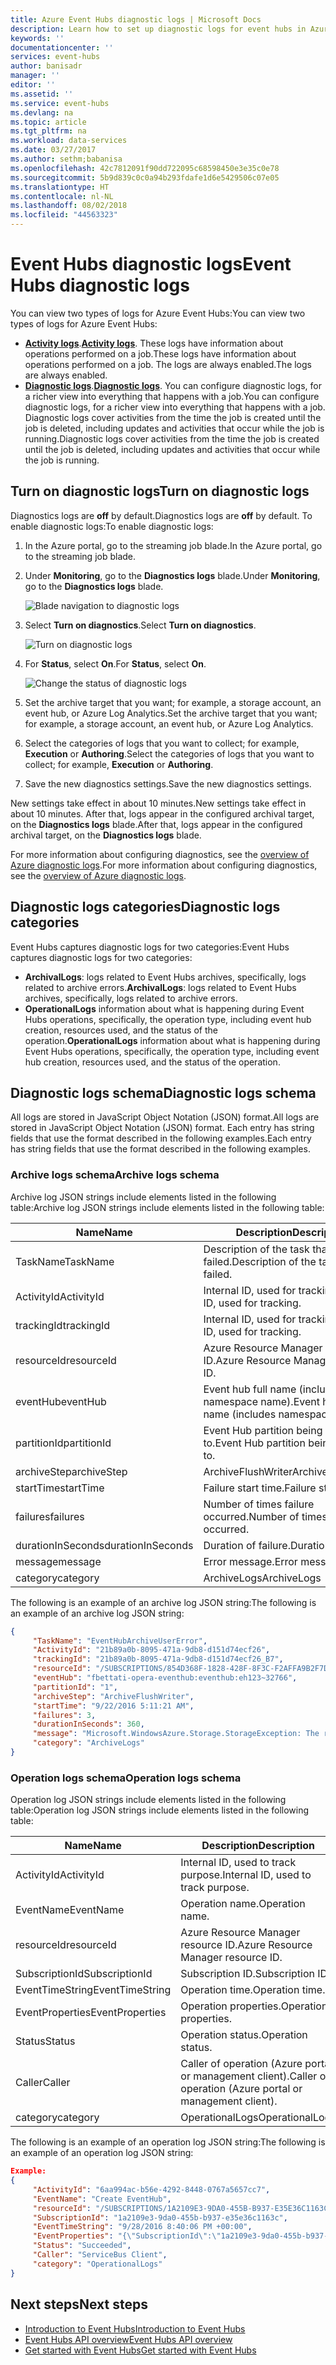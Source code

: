```yaml
---
title: Azure Event Hubs diagnostic logs | Microsoft Docs
description: Learn how to set up diagnostic logs for event hubs in Azure.
keywords: ''
documentationcenter: ''
services: event-hubs
author: banisadr
manager: ''
editor: ''
ms.assetid: ''
ms.service: event-hubs
ms.devlang: na
ms.topic: article
ms.tgt_pltfrm: na
ms.workload: data-services
ms.date: 03/27/2017
ms.author: sethm;babanisa
ms.openlocfilehash: 42c7812091f90dd722095c68598450e3e35c0e78
ms.sourcegitcommit: 5b9d839c0c0a94b293fdafe1d6e5429506c07e05
ms.translationtype: HT
ms.contentlocale: nl-NL
ms.lasthandoff: 08/02/2018
ms.locfileid: "44563323"
---
```

# <a name="event-hubs-diagnostic-logs"></a><span data-ttu-id="253ff-103">Event Hubs diagnostic logs</span><span class="sxs-lookup"><span data-stu-id="253ff-103">Event Hubs diagnostic logs</span></span>

<span data-ttu-id="253ff-104">You can view two types of logs for Azure Event Hubs:</span><span class="sxs-lookup"><span data-stu-id="253ff-104">You can view two types of logs for Azure Event Hubs:</span></span>
* <span data-ttu-id="253ff-105">**[Activity logs](../monitoring-and-diagnostics/monitoring-overview-activity-logs.md)**.</span><span class="sxs-lookup"><span data-stu-id="253ff-105">**[Activity logs](../monitoring-and-diagnostics/monitoring-overview-activity-logs.md)**.</span></span> <span data-ttu-id="253ff-106">These logs have information about operations performed on a job.</span><span class="sxs-lookup"><span data-stu-id="253ff-106">These logs have information about operations performed on a job.</span></span> <span data-ttu-id="253ff-107">The logs are always enabled.</span><span class="sxs-lookup"><span data-stu-id="253ff-107">The logs are always enabled.</span></span>
* <span data-ttu-id="253ff-108">**[Diagnostic logs](../monitoring-and-diagnostics/monitoring-overview-of-diagnostic-logs.md)**.</span><span class="sxs-lookup"><span data-stu-id="253ff-108">**[Diagnostic logs](../monitoring-and-diagnostics/monitoring-overview-of-diagnostic-logs.md)**.</span></span> <span data-ttu-id="253ff-109">You can configure diagnostic logs, for a richer view into everything that happens with a job.</span><span class="sxs-lookup"><span data-stu-id="253ff-109">You can configure diagnostic logs, for a richer view into everything that happens with a job.</span></span> <span data-ttu-id="253ff-110">Diagnostic logs cover activities from the time the job is created until the job is deleted, including updates and activities that occur while the job is running.</span><span class="sxs-lookup"><span data-stu-id="253ff-110">Diagnostic logs cover activities from the time the job is created until the job is deleted, including updates and activities that occur while the job is running.</span></span>

## <a name="turn-on-diagnostic-logs"></a><span data-ttu-id="253ff-111">Turn on diagnostic logs</span><span class="sxs-lookup"><span data-stu-id="253ff-111">Turn on diagnostic logs</span></span>
<span data-ttu-id="253ff-112">Diagnostics logs are **off** by default.</span><span class="sxs-lookup"><span data-stu-id="253ff-112">Diagnostics logs are **off** by default.</span></span> <span data-ttu-id="253ff-113">To enable diagnostic logs:</span><span class="sxs-lookup"><span data-stu-id="253ff-113">To enable diagnostic logs:</span></span>

1.  <span data-ttu-id="253ff-114">In the Azure portal, go to the streaming job blade.</span><span class="sxs-lookup"><span data-stu-id="253ff-114">In the Azure portal, go to the streaming job blade.</span></span>

2.  <span data-ttu-id="253ff-115">Under **Monitoring**, go to the **Diagnostics logs** blade.</span><span class="sxs-lookup"><span data-stu-id="253ff-115">Under **Monitoring**, go to the **Diagnostics logs** blade.</span></span>

    ![Blade navigation to diagnostic logs](https://docstestmedia1.blob.core.windows.net/azure-media/articles/event-hubs/media/event-hubs-diagnostic-logs/image1.png)  

3.  <span data-ttu-id="253ff-117">Select **Turn on diagnostics**.</span><span class="sxs-lookup"><span data-stu-id="253ff-117">Select **Turn on diagnostics**.</span></span>

    ![Turn on diagnostic logs](https://docstestmedia1.blob.core.windows.net/azure-media/articles/event-hubs/media/event-hubs-diagnostic-logs/image2.png)

4.  <span data-ttu-id="253ff-119">For **Status**, select **On**.</span><span class="sxs-lookup"><span data-stu-id="253ff-119">For **Status**, select **On**.</span></span>

    ![Change the status of diagnostic logs](https://docstestmedia1.blob.core.windows.net/azure-media/articles/event-hubs/media/event-hubs-diagnostic-logs/image3.png)

5.  <span data-ttu-id="253ff-121">Set the archive target that you want; for example, a storage account, an event hub, or Azure Log Analytics.</span><span class="sxs-lookup"><span data-stu-id="253ff-121">Set the archive target that you want; for example, a storage account, an event hub, or Azure Log Analytics.</span></span>

6.  <span data-ttu-id="253ff-122">Select the categories of logs that you want to collect; for example, **Execution** or **Authoring**.</span><span class="sxs-lookup"><span data-stu-id="253ff-122">Select the categories of logs that you want to collect; for example, **Execution** or **Authoring**.</span></span>

7.  <span data-ttu-id="253ff-123">Save the new diagnostics settings.</span><span class="sxs-lookup"><span data-stu-id="253ff-123">Save the new diagnostics settings.</span></span>

<span data-ttu-id="253ff-124">New settings take effect in about 10 minutes.</span><span class="sxs-lookup"><span data-stu-id="253ff-124">New settings take effect in about 10 minutes.</span></span> <span data-ttu-id="253ff-125">After that, logs appear in the configured archival target, on the **Diagnostics logs** blade.</span><span class="sxs-lookup"><span data-stu-id="253ff-125">After that, logs appear in the configured archival target, on the **Diagnostics logs** blade.</span></span>

<span data-ttu-id="253ff-126">For more information about configuring diagnostics, see the [overview of Azure diagnostic logs](../monitoring-and-diagnostics/monitoring-overview-of-diagnostic-logs.md).</span><span class="sxs-lookup"><span data-stu-id="253ff-126">For more information about configuring diagnostics, see the [overview of Azure diagnostic logs](../monitoring-and-diagnostics/monitoring-overview-of-diagnostic-logs.md).</span></span>

## <a name="diagnostic-logs-categories"></a><span data-ttu-id="253ff-127">Diagnostic logs categories</span><span class="sxs-lookup"><span data-stu-id="253ff-127">Diagnostic logs categories</span></span>
<span data-ttu-id="253ff-128">Event Hubs captures diagnostic logs for two categories:</span><span class="sxs-lookup"><span data-stu-id="253ff-128">Event Hubs captures diagnostic logs for two categories:</span></span>

* <span data-ttu-id="253ff-129">**ArchivalLogs**: logs related to Event Hubs archives, specifically, logs related to archive errors.</span><span class="sxs-lookup"><span data-stu-id="253ff-129">**ArchivalLogs**: logs related to Event Hubs archives, specifically, logs related to archive errors.</span></span>
* <span data-ttu-id="253ff-130">**OperationalLogs** information about what is happening during Event Hubs operations, specifically, the operation type, including event hub creation, resources used, and the status of the operation.</span><span class="sxs-lookup"><span data-stu-id="253ff-130">**OperationalLogs** information about what is happening during Event Hubs operations, specifically, the operation type, including event hub creation, resources used, and the status of the operation.</span></span>

## <a name="diagnostic-logs-schema"></a><span data-ttu-id="253ff-131">Diagnostic logs schema</span><span class="sxs-lookup"><span data-stu-id="253ff-131">Diagnostic logs schema</span></span>
<span data-ttu-id="253ff-132">All logs are stored in JavaScript Object Notation (JSON) format.</span><span class="sxs-lookup"><span data-stu-id="253ff-132">All logs are stored in JavaScript Object Notation (JSON) format.</span></span> <span data-ttu-id="253ff-133">Each entry has string fields that use the format described in the following examples.</span><span class="sxs-lookup"><span data-stu-id="253ff-133">Each entry has string fields that use the format described in the following examples.</span></span>

### <a name="archive-logs-schema"></a><span data-ttu-id="253ff-134">Archive logs schema</span><span class="sxs-lookup"><span data-stu-id="253ff-134">Archive logs schema</span></span>

<span data-ttu-id="253ff-135">Archive log JSON strings include elements listed in the following table:</span><span class="sxs-lookup"><span data-stu-id="253ff-135">Archive log JSON strings include elements listed in the following table:</span></span>

<span data-ttu-id="253ff-136">Name</span><span class="sxs-lookup"><span data-stu-id="253ff-136">Name</span></span> | <span data-ttu-id="253ff-137">Description</span><span class="sxs-lookup"><span data-stu-id="253ff-137">Description</span></span>
------- | -------
<span data-ttu-id="253ff-138">TaskName</span><span class="sxs-lookup"><span data-stu-id="253ff-138">TaskName</span></span> | <span data-ttu-id="253ff-139">Description of the task that failed.</span><span class="sxs-lookup"><span data-stu-id="253ff-139">Description of the task that failed.</span></span>
<span data-ttu-id="253ff-140">ActivityId</span><span class="sxs-lookup"><span data-stu-id="253ff-140">ActivityId</span></span> | <span data-ttu-id="253ff-141">Internal ID, used for tracking.</span><span class="sxs-lookup"><span data-stu-id="253ff-141">Internal ID, used for tracking.</span></span>
<span data-ttu-id="253ff-142">trackingId</span><span class="sxs-lookup"><span data-stu-id="253ff-142">trackingId</span></span> | <span data-ttu-id="253ff-143">Internal ID, used for tracking.</span><span class="sxs-lookup"><span data-stu-id="253ff-143">Internal ID, used for tracking.</span></span>
<span data-ttu-id="253ff-144">resourceId</span><span class="sxs-lookup"><span data-stu-id="253ff-144">resourceId</span></span> | <span data-ttu-id="253ff-145">Azure Resource Manager resource ID.</span><span class="sxs-lookup"><span data-stu-id="253ff-145">Azure Resource Manager resource ID.</span></span>
<span data-ttu-id="253ff-146">eventHub</span><span class="sxs-lookup"><span data-stu-id="253ff-146">eventHub</span></span> | <span data-ttu-id="253ff-147">Event hub full name (includes namespace name).</span><span class="sxs-lookup"><span data-stu-id="253ff-147">Event hub full name (includes namespace name).</span></span>
<span data-ttu-id="253ff-148">partitionId</span><span class="sxs-lookup"><span data-stu-id="253ff-148">partitionId</span></span> | <span data-ttu-id="253ff-149">Event Hub partition being written to.</span><span class="sxs-lookup"><span data-stu-id="253ff-149">Event Hub partition being written to.</span></span>
<span data-ttu-id="253ff-150">archiveStep</span><span class="sxs-lookup"><span data-stu-id="253ff-150">archiveStep</span></span> | <span data-ttu-id="253ff-151">ArchiveFlushWriter</span><span class="sxs-lookup"><span data-stu-id="253ff-151">ArchiveFlushWriter</span></span>
<span data-ttu-id="253ff-152">startTime</span><span class="sxs-lookup"><span data-stu-id="253ff-152">startTime</span></span> | <span data-ttu-id="253ff-153">Failure start time.</span><span class="sxs-lookup"><span data-stu-id="253ff-153">Failure start time.</span></span>
<span data-ttu-id="253ff-154">failures</span><span class="sxs-lookup"><span data-stu-id="253ff-154">failures</span></span> | <span data-ttu-id="253ff-155">Number of times failure occurred.</span><span class="sxs-lookup"><span data-stu-id="253ff-155">Number of times failure occurred.</span></span>
<span data-ttu-id="253ff-156">durationInSeconds</span><span class="sxs-lookup"><span data-stu-id="253ff-156">durationInSeconds</span></span> | <span data-ttu-id="253ff-157">Duration of failure.</span><span class="sxs-lookup"><span data-stu-id="253ff-157">Duration of failure.</span></span>
<span data-ttu-id="253ff-158">message</span><span class="sxs-lookup"><span data-stu-id="253ff-158">message</span></span> | <span data-ttu-id="253ff-159">Error message.</span><span class="sxs-lookup"><span data-stu-id="253ff-159">Error message.</span></span>
<span data-ttu-id="253ff-160">category</span><span class="sxs-lookup"><span data-stu-id="253ff-160">category</span></span> | <span data-ttu-id="253ff-161">ArchiveLogs</span><span class="sxs-lookup"><span data-stu-id="253ff-161">ArchiveLogs</span></span>

<span data-ttu-id="253ff-162">The following is an example of an archive log JSON string:</span><span class="sxs-lookup"><span data-stu-id="253ff-162">The following is an example of an archive log JSON string:</span></span>

```json
{
     "TaskName": "EventHubArchiveUserError",
     "ActivityId": "21b89a0b-8095-471a-9db8-d151d74ecf26",
     "trackingId": "21b89a0b-8095-471a-9db8-d151d74ecf26_B7",
     "resourceId": "/SUBSCRIPTIONS/854D368F-1828-428F-8F3C-F2AFFA9B2F7D/RESOURCEGROUPS/DEFAULT-EVENTHUB-CENTRALUS/PROVIDERS/MICROSOFT.EVENTHUB/NAMESPACES/FBETTATI-OPERA-EVENTHUB",
     "eventHub": "fbettati-opera-eventhub:eventhub:eh123~32766",
     "partitionId": "1",
     "archiveStep": "ArchiveFlushWriter",
     "startTime": "9/22/2016 5:11:21 AM",
     "failures": 3,
     "durationInSeconds": 360,
     "message": "Microsoft.WindowsAzure.Storage.StorageException: The remote server returned an error: (404) Not Found. ---> System.Net.WebException: The remote server returned an error: (404) Not Found.\r\n   at Microsoft.WindowsAzure.Storage.Shared.Protocol.HttpResponseParsers.ProcessExpectedStatusCodeNoException[T](HttpStatusCode expectedStatusCode, HttpStatusCode actualStatusCode, T retVal, StorageCommandBase`1 cmd, Exception ex)\r\n   at Microsoft.WindowsAzure.Storage.Blob.CloudBlockBlob.<PutBlockImpl>b__3e(RESTCommand`1 cmd, HttpWebResponse resp, Exception ex, OperationContext ctx)\r\n   at Microsoft.WindowsAzure.Storage.Core.Executor.Executor.EndGetResponse[T](IAsyncResult getResponseResult)\r\n   --- End of inner exception stack trace ---\r\n   at Microsoft.WindowsAzure.Storage.Core.Util.StorageAsyncResult`1.End()\r\n   at Microsoft.WindowsAzure.Storage.Core.Util.AsyncExtensions.<>c__DisplayClass4.<CreateCallbackVoid>b__3(IAsyncResult ar)\r\n--- End of stack trace from previous location where exception was thrown ---\r\n   at System.",
     "category": "ArchiveLogs"
}
```

### <a name="operation-logs-schema"></a><span data-ttu-id="253ff-163">Operation logs schema</span><span class="sxs-lookup"><span data-stu-id="253ff-163">Operation logs schema</span></span>

<span data-ttu-id="253ff-164">Operation log JSON strings include elements listed in the following table:</span><span class="sxs-lookup"><span data-stu-id="253ff-164">Operation log JSON strings include elements listed in the following table:</span></span>

<span data-ttu-id="253ff-165">Name</span><span class="sxs-lookup"><span data-stu-id="253ff-165">Name</span></span> | <span data-ttu-id="253ff-166">Description</span><span class="sxs-lookup"><span data-stu-id="253ff-166">Description</span></span>
------- | -------
<span data-ttu-id="253ff-167">ActivityId</span><span class="sxs-lookup"><span data-stu-id="253ff-167">ActivityId</span></span> | <span data-ttu-id="253ff-168">Internal ID, used to track purpose.</span><span class="sxs-lookup"><span data-stu-id="253ff-168">Internal ID, used to track purpose.</span></span>
<span data-ttu-id="253ff-169">EventName</span><span class="sxs-lookup"><span data-stu-id="253ff-169">EventName</span></span> | <span data-ttu-id="253ff-170">Operation name.</span><span class="sxs-lookup"><span data-stu-id="253ff-170">Operation name.</span></span>  
<span data-ttu-id="253ff-171">resourceId</span><span class="sxs-lookup"><span data-stu-id="253ff-171">resourceId</span></span> | <span data-ttu-id="253ff-172">Azure Resource Manager resource ID.</span><span class="sxs-lookup"><span data-stu-id="253ff-172">Azure Resource Manager resource ID.</span></span>
<span data-ttu-id="253ff-173">SubscriptionId</span><span class="sxs-lookup"><span data-stu-id="253ff-173">SubscriptionId</span></span> | <span data-ttu-id="253ff-174">Subscription ID.</span><span class="sxs-lookup"><span data-stu-id="253ff-174">Subscription ID.</span></span>
<span data-ttu-id="253ff-175">EventTimeString</span><span class="sxs-lookup"><span data-stu-id="253ff-175">EventTimeString</span></span> | <span data-ttu-id="253ff-176">Operation time.</span><span class="sxs-lookup"><span data-stu-id="253ff-176">Operation time.</span></span>
<span data-ttu-id="253ff-177">EventProperties</span><span class="sxs-lookup"><span data-stu-id="253ff-177">EventProperties</span></span> | <span data-ttu-id="253ff-178">Operation properties.</span><span class="sxs-lookup"><span data-stu-id="253ff-178">Operation properties.</span></span>
<span data-ttu-id="253ff-179">Status</span><span class="sxs-lookup"><span data-stu-id="253ff-179">Status</span></span> | <span data-ttu-id="253ff-180">Operation status.</span><span class="sxs-lookup"><span data-stu-id="253ff-180">Operation status.</span></span>
<span data-ttu-id="253ff-181">Caller</span><span class="sxs-lookup"><span data-stu-id="253ff-181">Caller</span></span> | <span data-ttu-id="253ff-182">Caller of operation (Azure portal or management client).</span><span class="sxs-lookup"><span data-stu-id="253ff-182">Caller of operation (Azure portal or management client).</span></span>
<span data-ttu-id="253ff-183">category</span><span class="sxs-lookup"><span data-stu-id="253ff-183">category</span></span> | <span data-ttu-id="253ff-184">OperationalLogs</span><span class="sxs-lookup"><span data-stu-id="253ff-184">OperationalLogs</span></span>

<span data-ttu-id="253ff-185">The following is an example of an operation log JSON string:</span><span class="sxs-lookup"><span data-stu-id="253ff-185">The following is an example of an operation log JSON string:</span></span>

```json
Example:
{
     "ActivityId": "6aa994ac-b56e-4292-8448-0767a5657cc7",
     "EventName": "Create EventHub",
     "resourceId": "/SUBSCRIPTIONS/1A2109E3-9DA0-455B-B937-E35E36C1163C/RESOURCEGROUPS/DEFAULT-SERVICEBUS-CENTRALUS/PROVIDERS/MICROSOFT.EVENTHUB/NAMESPACES/SHOEBOXEHNS-CY4001",
     "SubscriptionId": "1a2109e3-9da0-455b-b937-e35e36c1163c",
     "EventTimeString": "9/28/2016 8:40:06 PM +00:00",
     "EventProperties": "{\"SubscriptionId\":\"1a2109e3-9da0-455b-b937-e35e36c1163c\",\"Namespace\":\"shoeboxehns-cy4001\",\"Via\":\"https://shoeboxehns-cy4001.servicebus.windows.net/f8096791adb448579ee83d30e006a13e/?api-version=2016-07\",\"TrackingId\":\"5ee74c9e-72b5-4e98-97c4-08a62e56e221_G1\"}",
     "Status": "Succeeded",
     "Caller": "ServiceBus Client",
     "category": "OperationalLogs"
}
```

## <a name="next-steps"></a><span data-ttu-id="253ff-186">Next steps</span><span class="sxs-lookup"><span data-stu-id="253ff-186">Next steps</span></span>
* [<span data-ttu-id="253ff-187">Introduction to Event Hubs</span><span class="sxs-lookup"><span data-stu-id="253ff-187">Introduction to Event Hubs</span></span>](event-hubs-what-is-event-hubs.md)
* [<span data-ttu-id="253ff-188">Event Hubs API overview</span><span class="sxs-lookup"><span data-stu-id="253ff-188">Event Hubs API overview</span></span>](event-hubs-api-overview.md)
* [<span data-ttu-id="253ff-189">Get started with Event Hubs</span><span class="sxs-lookup"><span data-stu-id="253ff-189">Get started with Event Hubs</span></span>](event-hubs-csharp-ephcs-getstarted.md)



